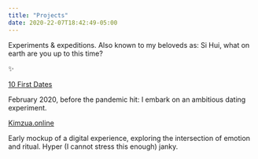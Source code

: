 ```yaml
---
title: "Projects"
date: 2020-22-07T18:42:49-05:00
---
```


Experiments & expeditions. Also known to my beloveds as: Si Hui, what on earth are you up to this time?

✨

[10 First Dates](http://tiny.cc/10FD)

February 2020, before the pandemic hit: I embark on an ambitious dating experiment.

[Kimzua.online](https://www.figma.com/proto/kFGgLXyzCjBoZbU3OkJgxj/Kimzua-Online-(Desktop)?node-id=1%3A2&scaling=scale-down-width&hide-ui=1)

Early mockup of a digital experience, exploring the intersection of emotion and ritual. Hyper (I cannot stress this enough) janky.
